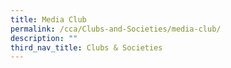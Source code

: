 ```yaml
---
title: Media Club
permalink: /cca/Clubs-and-Societies/media-club/
description: ""
third_nav_title: Clubs & Societies
---
```

